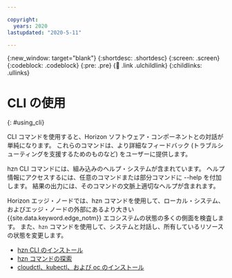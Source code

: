 ```yaml
---

copyright:
  years: 2020
lastupdated: "2020-5-11"

---
```


{:new_window: target="blank"}
{:shortdesc: .shortdesc}
{:screen: .screen}
{:codeblock: .codeblock}
{:pre: .pre}
{:child: .link .ulchildlink}
{:childlinks: .ullinks}

# CLI の使用
{: #using_cli}

CLI コマンドを使用すると、Horizon ソフトウェア・コンポーネントとの対話が単純になります。 これらのコマンドは、より詳細なフィードバック (トラブルシューティングを支援するためのものなど) をユーザーに提供します。

hzn CLI コマンドには、組み込みのヘルプ・システムが含まれています。 ヘルプ情報にアクセスするには、任意のコマンドまたは部分コマンドに --help を付加します。 結果の出力には、そのコマンドの文脈上適切なヘルプが含まれます。

Horizon エッジ・ノードでは、hzn コマンドを使用して、ローカル・システム、およびエッジ・ノードの外部にあるより大きい {{site.data.keyword.edge_notm}} エコシステムの状態の多くの側面を検査します。 また、`hzn` コマンドを使用して、システムと対話し、所有しているリソースの状態を変更します。

* [hzn CLI のインストール](hzn_cli.md)
* [hzn コマンドの探索](exploring_hzn.md)
* [cloudctl、kubectl、および oc のインストール](cloudctl_oc_cli.md)
